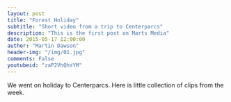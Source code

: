 ```yaml
---
layout: post
title: "Forest Holiday"
subtitle: "Short video from a trip to Centerparcs"
description: "This is the first post on Marts Media"
date: 2015-05-17 12:00:00
author: "Martin Dawson"
header-img: "/img/01.jpg"
comments: False
youtubeid: "zaP2VhQhsYM"
---
```


We went on holiday to Centerparcs. Here is little collection of clips from the week.
